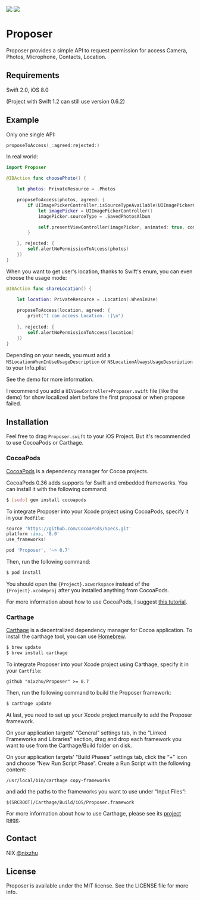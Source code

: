<p>
<a href="http://cocoadocs.org/docsets/Proposer"><img src="https://img.shields.io/cocoapods/v/Proposer.svg?style=flat"></a> 
<a href="https://github.com/Carthage/Carthage/"><img src="https://img.shields.io/badge/Carthage-compatible-4BC51D.svg?style=flat"></a> 
</p>

# Proposer

Proposer provides a simple API to request permission for access Camera, Photos, Microphone, Contacts, Location.

## Requirements

Swift 2.0, iOS 8.0

(Project with Swift 1.2 can still use version 0.6.2)

## Example

Only one single API:

```swift
proposeToAccess(_:agreed:rejected:)
```

In real world:

```swift
import Proposer
```

```swift
@IBAction func choosePhoto() {

    let photos: PrivateResource = .Photos

    proposeToAccess(photos, agreed: {
        if UIImagePickerController.isSourceTypeAvailable(UIImagePickerControllerSourceType.SavedPhotosAlbum) {
            let imagePicker = UIImagePickerController()
            imagePicker.sourceType = .SavedPhotosAlbum

            self.presentViewController(imagePicker, animated: true, completion: nil)
        }

    }, rejected: {
        self.alertNoPermissionToAccess(photos)
    })
}
```

When you want to get user's location, thanks to Swift's enum, you can even choose the usage mode:

```swift
@IBAction func shareLocation() {

    let location: PrivateResource = .Location(.WhenInUse)
    
    proposeToAccess(location, agreed: {
        print("I can access Location. :]\n")
        
    }, rejected: {
        self.alertNoPermissionToAccess(location)
    })
}
```

Depending on your needs, you must add a `NSLocationWhenInUseUsageDescription` or `NSLocationAlwaysUsageDescription` to your Info.plist

See the demo for more information.

I recommend you add a `UIViewController+Proposer.swift` file (like the demo) for show localized alert before the first proposal or when propose failed.

## Installation

Feel free to drag `Proposer.swift` to your iOS Project. But it's recommended to use CocoaPods or Carthage.

### CocoaPods

[CocoaPods](http://cocoapods.org) is a dependency manager for Cocoa projects.

CocoaPods 0.36 adds supports for Swift and embedded frameworks. You can install it with the following command:

```bash
$ [sudo] gem install cocoapods
```

To integrate Proposer into your Xcode project using CocoaPods, specify it in your `Podfile`:

```ruby
source 'https://github.com/CocoaPods/Specs.git'
platform :ios, '8.0'
use_frameworks!

pod 'Proposer', '~> 0.7'
```

Then, run the following command:

```bash
$ pod install
```

You should open the `{Project}.xcworkspace` instead of the `{Project}.xcodeproj` after you installed anything from CocoaPods.

For more information about how to use CocoaPods, I suggest [this tutorial](http://www.raywenderlich.com/64546/introduction-to-cocoapods-2).

### Carthage

[Carthage](https://github.com/Carthage/Carthage) is a decentralized dependency manager for Cocoa application. To install the carthage tool, you can use [Homebrew](http://brew.sh).

```bash
$ brew update
$ brew install carthage
```

To integrate Proposer into your Xcode project using Carthage, specify it in your `Cartfile`:

```ogdl
github "nixzhu/Proposer" >= 0.7
```

Then, run the following command to build the Proposer framework:

```bash
$ carthage update
```

At last, you need to set up your Xcode project manually to add the Proposer framework.

On your application targets’ “General” settings tab, in the “Linked Frameworks and Libraries” section, drag and drop each framework you want to use from the Carthage/Build folder on disk.

On your application targets’ “Build Phases” settings tab, click the “+” icon and choose “New Run Script Phase”. Create a Run Script with the following content:

```
/usr/local/bin/carthage copy-frameworks
```

and add the paths to the frameworks you want to use under “Input Files”:

```
$(SRCROOT)/Carthage/Build/iOS/Proposer.framework
```

For more information about how to use Carthage, please see its [project page](https://github.com/Carthage/Carthage).

## Contact

NIX [@nixzhu](https://twitter.com/nixzhu)

## License

Proposer is available under the MIT license. See the LICENSE file for more info.
